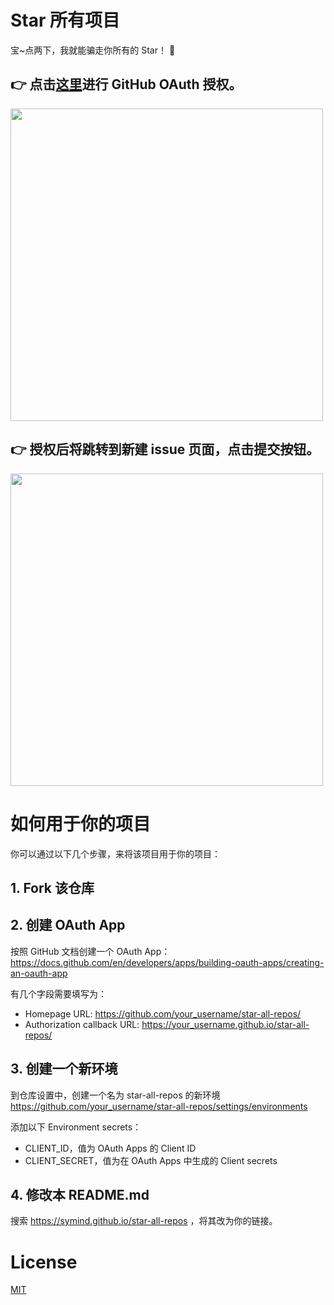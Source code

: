 # Star 所有项目

宝~点两下，我就能骗走你所有的 Star！ 🤩

## 👉 点击[**这里**](https://github.com/login/oauth/authorize?client_id=e9547e631cc7b7bb1d6f&redirect_uri=https://symind.github.io/star-all-repos&scope=public_repo)进行 GitHub OAuth 授权。

<p> 
  <kbd>
    <img src="https://user-images.githubusercontent.com/19852293/188902291-e013b113-a82b-49cf-93ed-d00c6ebee055.png" width=500>
  </kbd>
</p>

## 👉 授权后将跳转到新建 issue 页面，点击提交按钮。

<p> 
  <kbd>
    <img src="https://user-images.githubusercontent.com/19852293/188902599-328fd077-c112-4265-82f2-2d061eac9fa3.png" width=500>
  </kbd>
</p>

# 如何用于你的项目

你可以通过以下几个步骤，来将该项目用于你的项目：

## 1. Fork 该仓库

## 2. 创建 OAuth App

按照 GitHub 文档创建一个 OAuth App：https://docs.github.com/en/developers/apps/building-oauth-apps/creating-an-oauth-app

有几个字段需要填写为：

* Homepage URL: https://github.com/your_username/star-all-repos/
* Authorization callback URL: https://your_username.github.io/star-all-repos/

## 3. 创建一个新环境

到仓库设置中，创建一个名为 star-all-repos 的新环境 https://github.com/your_username/star-all-repos/settings/environments

添加以下 Environment secrets：

* CLIENT_ID，值为 OAuth Apps 的 Client ID
* CLIENT_SECRET，值为在 OAuth Apps 中生成的 Client secrets

## 4. 修改本 README.md

搜索 https://symind.github.io/star-all-repos ，将其改为你的链接。

# License

[MIT](https://github.com/SyMind/star-all-repos/blob/main/LICENSE)
